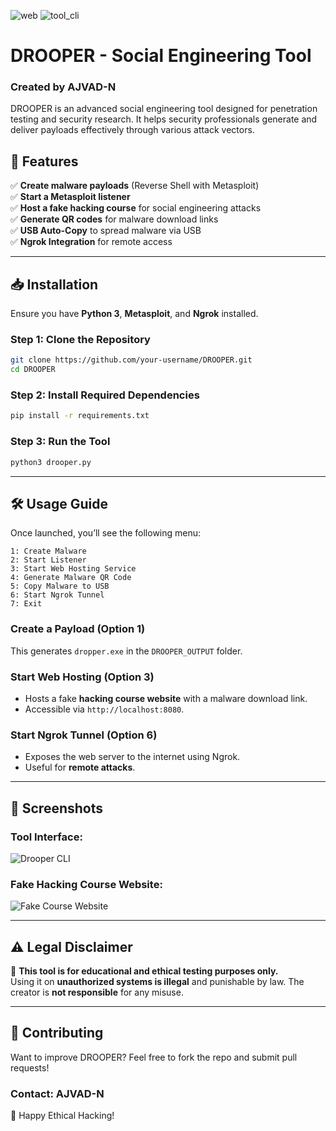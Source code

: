 ![web](https://github.com/user-attachments/assets/1e08c16b-d1e6-4f61-824f-05bfa5ae6f80)
![tool_cli](https://github.com/user-attachments/assets/67d62f27-268d-4362-9d8d-e6ae341e9f2d)
# DROOPER - Social Engineering Tool
### Created by AJVAD-N

DROOPER is an advanced social engineering tool designed for penetration testing and security research. It helps security professionals generate and deliver payloads effectively through various attack vectors.

## 🚀 Features
✅ **Create malware payloads** (Reverse Shell with Metasploit)  
✅ **Start a Metasploit listener**  
✅ **Host a fake hacking course** for social engineering attacks  
✅ **Generate QR codes** for malware download links  
✅ **USB Auto-Copy** to spread malware via USB  
✅ **Ngrok Integration** for remote access  

---
## 📥 Installation
Ensure you have **Python 3**, **Metasploit**, and **Ngrok** installed.

### **Step 1: Clone the Repository**
```bash
git clone https://github.com/your-username/DROOPER.git
cd DROOPER
```

### **Step 2: Install Required Dependencies**
```bash
pip install -r requirements.txt
```

### **Step 3: Run the Tool**
```bash
python3 drooper.py
```

---
## 🛠 Usage Guide
Once launched, you’ll see the following menu:
```
1: Create Malware
2: Start Listener
3: Start Web Hosting Service
4: Generate Malware QR Code
5: Copy Malware to USB
6: Start Ngrok Tunnel
7: Exit
```

### **Create a Payload (Option 1)**
This generates `dropper.exe` in the `DROOPER_OUTPUT` folder.

### **Start Web Hosting (Option 3)**
- Hosts a fake **hacking course website** with a malware download link.
- Accessible via `http://localhost:8080`.

### **Start Ngrok Tunnel (Option 6)**
- Exposes the web server to the internet using Ngrok.
- Useful for **remote attacks**.

---
## 📸 Screenshots
### **Tool Interface:**
![Drooper CLI](tool_cli.png)

### **Fake Hacking Course Website:**
![Fake Course Website](web.png)

---
## ⚠️ Legal Disclaimer
🚨 **This tool is for educational and ethical testing purposes only.**  
Using it on **unauthorized systems is illegal** and punishable by law. The creator is **not responsible** for any misuse.

---
## 📢 Contributing
Want to improve DROOPER? Feel free to fork the repo and submit pull requests!

### **Contact:** AJVAD-N

🚀 Happy Ethical Hacking!

